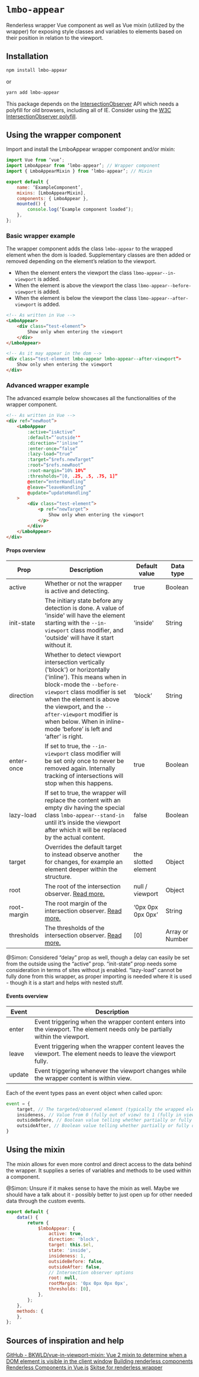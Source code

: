 # `lmbo-appear`
Renderless wrapper Vue component as well as Vue mixin (utilized by the wrapper) for exposing style classes and variables to elements based on their position in relation to the viewport.

## Installation
```bash
npm install lmbo-appear
```
or
```bash
yarn add lmbo-appear
```

This package depends on the [IntersectionObserver](https://developer.mozilla.org/en-US/docs/Web/API/IntersectionObserver) API which needs a polyfill for old browsers, including all of IE.  Consider using the [W3C IntersectionObserver polyfill](https://github.com/w3c/IntersectionObserver/tree/master/polyfill).

## Using the wrapper component
Import and install the LmboAppear wrapper component and/or mixin:
```js
import Vue from ‘vue’;
import LmboAppear from ‘lmbo-appear’; // Wrapper component
import { LmboAppearMixin } from ‘lmbo-appear’; // Mixin

export default {
	name: ‘ExampleComponent’,
	mixins: [LmboAppearMixin],
	components: { LmboAppear },
	mounted() {
		console.log(‘Example component loaded’);
	},
};
```

### Basic wrapper example
The wrapper component adds the class `lmbo-appear` to the wrapped element when the dom is loaded. Supplementary classes are then added or removed depending on the element’s relation to the viewport.

* When the element enters the viewport the class `lbmo-appear--in-viewport` is added.
* When the element is above the viewport the class `lbmo-appear--before-viewport` is added.
* When the element is below the viewport the class `lbmo-appear--after-viewport` is added.
```html
<!-- As written in Vue -->
<LmboAppear>
	<div class=“test-element”>
		Show only when entering the viewport
	</div>
</LmboAppear>

<!-- As it may appear in the dom -->
<div class=“test-element lmbo-appear lmbo-appear--after-viewport”>
	Show only when entering the viewport
</div>
```

### Advanced wrapper example
The advanced example below showcases all the functionalities of the wrapper component.
```html
<!-- As written in Vue -->
<div ref=“newRoot”>
	<LmboAppear
		:active=“isActive”
		:default=“’outside'"
		:direction=“‘inline’”
		:enter-once=“false”
		:lazy-load=“true”
		:target=“$refs.newTarget”
		:root=“$refs.newRoot”
		:root-margin=“10% 10%”
		:thresholds=“[0, .25, .5, .75, 1]”
		@enter=“enterHandling”
		@leave=“leaveHandling”
		@update=“updateHandling”
	>
		<div class=“test-element”>
			<p ref=“newTarget”>
				Show only when entering the viewport
			</p>
		</div>
	</LmboAppear>
</div>
```

#### Props overview
| Prop        | Description                                                                                                                                                                                                                                                                                                                | Default value       | Data type       |
|-------------|----------------------------------------------------------------------------------------------------------------------------------------------------------------------------------------------------------------------------------------------------------------------------------------------------------------------------|---------------------|-----------------|
| active      | Whether or not the wrapper is active and detecting.                                                                                                                                                                                                                                                                        | true                | Boolean         |
| init-state  | The initiary state before any detection is done. A value of 'inside' will have the element starting with the `--in-viewport` class modifier, and 'outside' will have it start without it.                                                                                                                                  | 'inside'            | String          |
| direction   | Whether to detect viewport intersection vertically ('block') or horizontally ('inline'). This means when in block-mode the `--before-viewport` class modifier is set when the element is above the viewport, and the `--after-viewport` modifier is when below. When in inline-mode ‘before’ is left and ‘after’ is right. | ‘block’             | String          |
| enter-once  | If set to true, the `--in-viewport` class modifier will be set only once to never be removed again. Internally tracking of intersections will stop when this happens.                                                                                                                                                      | true                | Boolean         |
| lazy-load   | If set to true, the wrapper will replace the content with an empty div having the special class `lmbo-appear--stand-in` until it’s inside the viewport after which it will be replaced by the actual content.                                                                                                              | false               | Boolean         |
| target      | Overrides the default target to instead observe another for changes, for example an element deeper within the structure.                                                                                                                                                                                                   | the slotted element | Object          |
| root        | The root of the intersection observer. [Read more.](https://developer.mozilla.org/en-US/docs/Web/API/IntersectionObserver/root)                                                                                                                                                                                            | null / viewport     | Object          |
| root-margin | The root margin of the intersection observer. [Read more.](https://developer.mozilla.org/en-US/docs/Web/API/IntersectionObserver/rootMargin)                                                                                                                                                                               | ‘0px 0px 0px 0px’   | String          |
| thresholds  | The thresholds of the intersection observer. [Read more.](https://developer.mozilla.org/en-US/docs/Web/API/IntersectionObserver/thresholds)                                                                                                                                                                                | [0]                 | Array or Number |

@Simon: Considered “delay” prop as well, though a delay can easily be set from the outside using the “active” prop.
“init-state” prop needs some consideration in terms of sites without js enabled.
“lazy-load” cannot be fully done from this wrapper, as proper importing is needed where it is used - though it is a start and helps with nested stuff.

#### Events overview
| Event  | Description                                                                                                                  |
|--------|------------------------------------------------------------------------------------------------------------------------------|
| enter  | Event triggering when the wrapper content enters into the viewport. The element needs only be partially within the viewport. |
| leave  | Event triggering when the wrapper content leaves the viewport. The element needs to leave the viewport fully.                |
| update | Event triggering whenever the viewport changes while the wrapper content is within view.                                     |

Each of the event types pass an event object when called upon:
```js
event = {
	target, // The targeted/observed element (typically the wrapped element)
	insideness, // Value from 0 (fully out of view) to 1 (fully in view)
	outsideBefore, // Boolean value telling whether partially or fully outside of view in the before-direction (left or upwards depending on set direction)
	outsideAfter, // Boolean value telling whether partially or fully outside of view in the after-direction (right or downwards depending on set direction)
}
```

## Using the mixin
The mixin allows for even more control and direct access to the data behind the wrapper. It supplies a series of variables and methods to be used within a component.

@Simon: Unsure if it makes sense to have the mixin as well. Maybe we should have a talk about it - possibly better to just open up for other needed data through the custom events.

```js
export default {
	data() {
		return {
			$lmboAppear: {
				active: true,
				direction: 'block',
				target: this.$el,
				state: 'inside',
				insideness: 1,
				outsideBefore: false,
				outsideAfter: false,
				// Intersection observer options
				root: null,
				rootMargin: '0px 0px 0px 0px',
				thresholds: [0],
			},
		};
	},
	methods: {
	},
};
```

## Sources of inspiration and help
[GitHub - BKWLD/vue-in-viewport-mixin: Vue 2 mixin to determine when a DOM element is visible in the client window](https://github.com/BKWLD/vue-in-viewport-mixin)
[Building renderless components](https://css-tricks.com/building-renderless-vue-components/)
[Renderless Components in Vue.js](https://adamwathan.me/renderless-components-in-vuejs/)
[Skitse for renderless wrapper](https://webcomponents.dev/edit/bnNrwGVY0kLGdTlKwEaz)